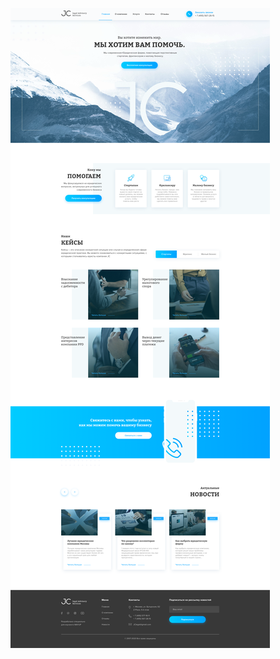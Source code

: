 ![alt text](https://github.com/iamkirabond/legalAdvisoryServices.github.io/blob/master/img/main-landing-page.png)

